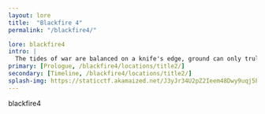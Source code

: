 ```yaml
---
layout: lore
title:  "Blackfire 4"
permalink: "/blackfire4/"

lore: blackfire4
intro: |
  The tides of war are balanced on a knife's edge, ground can only truly be won through precision covert operations conducted by an unlisted special forces group known only as, Blackfire 4.
primary: [Prologue, /blackfire4/locations/title2/]
secondary: [Timeline, /blackfire4/locations/title2/]
splash-img: https://staticctf.akamaized.net/J3yJr34U2pZ2Ieem48Dwy9uqj5PNUQTn/2NQaKN0F934X80mogtAx67/861d078e75c3946ab09e2a9858b894e9/GRB_WMA_slide.jpg
---
```

blackfire4
